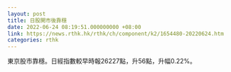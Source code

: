 ```yaml
---
layout: post
title: 日股開市後靠穩
date: 2022-06-24 08:19:51.000000000 +08:00
link: https://news.rthk.hk/rthk/ch/component/k2/1654480-20220624.htm
categories: rthk
---
```


東京股市靠穩。日經指數較早時報26227點，升56點，升幅0.22%。

